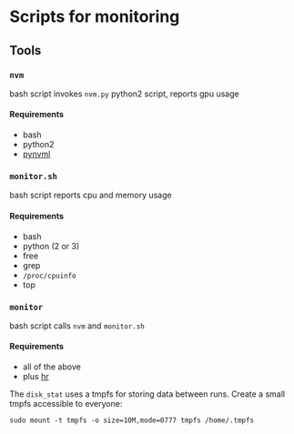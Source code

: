 # Scripts for monitoring

## Tools

### `nvm`
bash script invokes `nvm.py` python2 script, reports gpu usage
#### Requirements
* bash
* python2
* [pynvml](https://pypi.python.org/pypi/nvidia-ml-py/)

### `monitor.sh`
bash script reports cpu and memory usage
#### Requirements
* bash
* python (2 or 3)
* free
* grep 
* `/proc/cpuinfo`
* top

### `monitor`
bash script calls `nvm` and `monitor.sh`
#### Requirements
* all of the above
* plus [hr](https://github.com/gaebor/human_readable)


The `disk_stat` uses a tmpfs for storing data between runs.
Create a small tmpfs accessible to everyone:

    sudo mount -t tmpfs -o size=10M,mode=0777 tmpfs /home/.tmpfs
